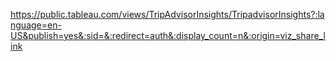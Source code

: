 https://public.tableau.com/views/TripAdvisorInsights/TripadvisorInsights?:language=en-US&publish=yes&:sid=&:redirect=auth&:display_count=n&:origin=viz_share_link
